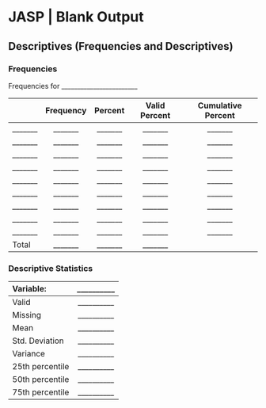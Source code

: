 # JASP | Blank Output

## Descriptives (Frequencies and Descriptives)

### Frequencies

Frequencies for \_\_\_\_\_\_\_\_\_\_\_\_\_\_\_\_\_\_\_\_\_\_\_\_

||Frequency|Percent|Valid Percent|Cumulative Percent|
| :- | :-: | :-: | :-: | :-: |
|\_\_\_\_\_\_\_|\_\_\_\_\_\_\_|\_\_\_\_\_\_\_|\_\_\_\_\_\_\_|\_\_\_\_\_\_\_|
|\_\_\_\_\_\_\_|\_\_\_\_\_\_\_|\_\_\_\_\_\_\_|\_\_\_\_\_\_\_|\_\_\_\_\_\_\_|
|\_\_\_\_\_\_\_|\_\_\_\_\_\_\_|\_\_\_\_\_\_\_|\_\_\_\_\_\_\_|\_\_\_\_\_\_\_|
|\_\_\_\_\_\_\_|\_\_\_\_\_\_\_|\_\_\_\_\_\_\_|\_\_\_\_\_\_\_|\_\_\_\_\_\_\_|
|\_\_\_\_\_\_\_|\_\_\_\_\_\_\_|\_\_\_\_\_\_\_|\_\_\_\_\_\_\_|\_\_\_\_\_\_\_|
|\_\_\_\_\_\_\_|\_\_\_\_\_\_\_|\_\_\_\_\_\_\_|\_\_\_\_\_\_\_|\_\_\_\_\_\_\_|
|\_\_\_\_\_\_\_|\_\_\_\_\_\_\_|\_\_\_\_\_\_\_|\_\_\_\_\_\_\_|\_\_\_\_\_\_\_|
|\_\_\_\_\_\_\_|\_\_\_\_\_\_\_|\_\_\_\_\_\_\_|\_\_\_\_\_\_\_|\_\_\_\_\_\_\_|
|\_\_\_\_\_\_\_|\_\_\_\_\_\_\_|\_\_\_\_\_\_\_|\_\_\_\_\_\_\_|\_\_\_\_\_\_\_|
|Total|\_\_\_\_\_\_\_|\_\_\_\_\_\_\_|\_\_\_\_\_\_\_| |

### Descriptive Statistics

|Variable:|\_\_\_\_\_\_\_\_\_\_|
| :- | :-: |
|Valid|\_\_\_\_\_\_\_\_\_\_|
|Missing|\_\_\_\_\_\_\_\_\_\_|
|Mean|\_\_\_\_\_\_\_\_\_\_|
|Std. Deviation|\_\_\_\_\_\_\_\_\_\_|
|Variance|\_\_\_\_\_\_\_\_\_\_|
|25th percentile|\_\_\_\_\_\_\_\_\_\_|
|50th percentile|\_\_\_\_\_\_\_\_\_\_|
|75th percentile|\_\_\_\_\_\_\_\_\_\_|
